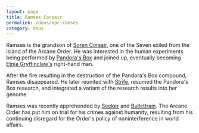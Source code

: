 ```yaml
---
layout: page
title: Ramses Corsair
permalink: /deus/npc-ramses
category: deus
---
```

Ramses is the grandson of [Soren Corsair](npc-soren), one of the Seven exiled from the island of the Arcane Order. He was interested in the human experiments being performed by [Pandora's Box](org-pandora) and joined up, eventually becoming [Etnia Gryffinclaw's](npc-etnia) right-hand man.

After the fire resulting in the destruction of the Pandora's Box compound, Ramses disappeared. He later reunited with [Strife](npc-strife), resumed the Pandora's Box research, and integrated a variant of the research results into her genome.

Ramses was recently apprehended by [Seeker](npc-seeker) and [Bullettrain](npc-marcus). The Arcane Order has put him on trial for his crimes against humanity, resulting from his continuing disregard for the Order's policy of noninterference in world affairs.
